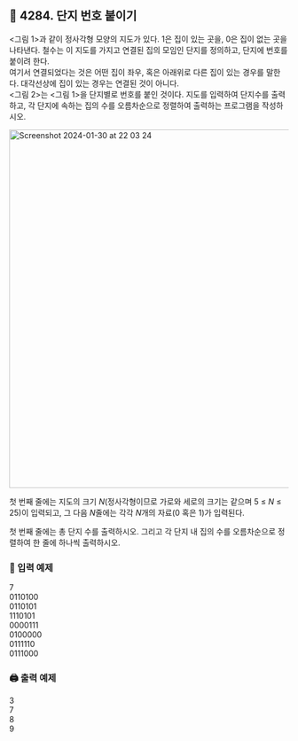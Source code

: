 ## 🏁 4284. 단지 번호 붙이기
<그림 1>과 같이 정사각형 모양의 지도가 있다. 1은 집이 있는 곳을, 0은 집이 없는 곳을 나타낸다. 철수는 이 지도를 가지고 연결된 집의 모임인 단지를 정의하고, 단지에 번호를 붙이려 한다. 
<br>여기서 연결되었다는 것은 어떤 집이 좌우, 혹은 아래위로 다른 집이 있는 경우를 말한다. 대각선상에 집이 있는 경우는 연결된 것이 아니다. 
<br><그림 2>는 <그림 1>을 단지별로 번호를 붙인 것이다. 지도를 입력하여 단지수를 출력하고, 각 단지에 속하는 집의 수를 오름차순으로 정렬하여 출력하는 프로그램을 작성하시오.

<img width="647" alt="Screenshot 2024-01-30 at 22 03 24" src="https://github.com/StopSoo/baekjoon/assets/114139700/46096db3-5ed1-4e1f-8d14-4edd1a783b78">

첫 번째 줄에는 지도의 크기 $N$(정사각형이므로 가로와 세로의 크기는 같으며 5 ≤ $N$ ≤ 25)이 입력되고, 그 다음 $N$줄에는 각각 $N$개의 자료(0 혹은 1)가 입력된다.

첫 번째 줄에는 총 단지 수를 출력하시오. 그리고 각 단지 내 집의 수를 오름차순으로 정렬하여 한 줄에 하나씩 출력하시오.

### 📝 입력 예제
7<br>
0110100<br>
0110101<br>
1110101<br>
0000111<br>
0100000<br>
0111110<br>
0111000


### 🖨️ 출력 예제
3<br>
7<br>
8<br>
9<br>

